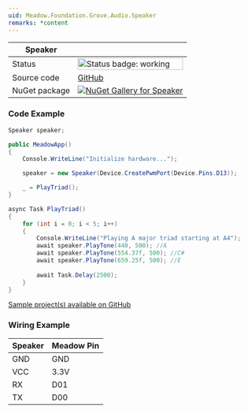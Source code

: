 ```yaml
---
uid: Meadow.Foundation.Grove.Audio.Speaker
remarks: *content
---
```


| Speaker | |
|--------|--------|
| Status | <img src="https://img.shields.io/badge/Working-brightgreen" style="width: auto; height: -webkit-fill-available;" alt="Status badge: working" /> |
| Source code | [GitHub](https://github.com/WildernessLabs/Meadow.Foundation.Grove/tree/main/Source/Speaker) |
| NuGet package | <a href="https://www.nuget.org/packages/Meadow.Foundation.Grove.Audio.Speaker/" target="_blank"><img src="https://img.shields.io/nuget/v/Meadow.Foundation.Grove.Audio.Speaker.svg?label=Meadow.Foundation.Grove.Audio.Speaker" alt="NuGet Gallery for Speaker" /></a> |

### Code Example

```csharp
Speaker speaker;

public MeadowApp()
{
    Console.WriteLine("Initialize hardware...");

    speaker = new Speaker(Device.CreatePwmPort(Device.Pins.D13));

    _ = PlayTriad();
}

async Task PlayTriad()
{
    for (int i = 0; i < 5; i++)
    {
        Console.WriteLine("Playing A major triad starting at A4");
        await speaker.PlayTone(440, 500); //A
        await speaker.PlayTone(554.37f, 500); //C#
        await speaker.PlayTone(659.25f, 500); //E
        
        await Task.Delay(2500);
    }
}

```

[Sample project(s) available on GitHub](https://github.com/WildernessLabs/Meadow.Foundation.Grove/tree/main/Source/Speaker/Sample/Speaker_Sample)

### Wiring Example

| Speaker | Meadow Pin |
|--------|------------|
| GND    | GND        |
| VCC    | 3.3V       |
| RX     | D01        |
| TX     | D00        |